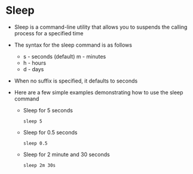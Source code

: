 # Sleep

- Sleep is a command-line utility that allows you to suspends the calling process for a specified time

- The syntax for the sleep command is as follows

    * s - seconds (default) m - minutes
    * h - hours
    * d - days

- When no suffix is specified, it defaults to seconds

- Here are a few simple examples demonstrating how to use the sleep command

    * Sleep for 5 seconds

        `sleep 5`

    * Sleep for 0.5 seconds

        `sleep 0.5`

    * Sleep for 2 minute and 30 seconds

        `sleep 2m 30s`